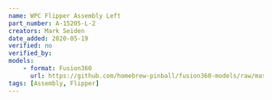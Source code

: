 ```yaml
---
name: WPC Flipper Assembly Left
part_number: A-15205-L-2
creators: Mark Seiden
date_added: 2020-05-19
verified: no
verified_by:
models: 
    - format: Fusion360
      url: https://github.com/homebrew-pinball/fusion360-models/raw/master/flippers/WPC%20Flipper%20Assembly%20Left%20A-15205-L-2.f3d
tags: [Assembly, Flipper]
---
```


